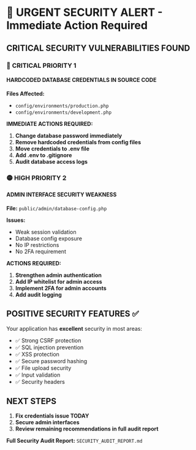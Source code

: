 # 🚨 URGENT SECURITY ALERT - Immediate Action Required

## CRITICAL SECURITY VULNERABILITIES FOUND

### 🔴 **CRITICAL PRIORITY 1**

#### HARDCODED DATABASE CREDENTIALS IN SOURCE CODE

**Files Affected:**

- `config/environments/production.php`
- `config/environments/development.php`

**IMMEDIATE ACTIONS REQUIRED:**

1. **Change database password immediately**
2. **Remove hardcoded credentials from config files**  
3. **Move credentials to .env file**
4. **Add .env to .gitignore**
5. **Audit database access logs**

### 🟡 **HIGH PRIORITY 2**

#### ADMIN INTERFACE SECURITY WEAKNESS

**File:** `public/admin/database-config.php`

**Issues:**

- Weak session validation
- Database config exposure
- No IP restrictions
- No 2FA requirement

**ACTIONS REQUIRED:**

1. **Strengthen admin authentication**
2. **Add IP whitelist for admin access**
3. **Implement 2FA for admin accounts**
4. **Add audit logging**

## POSITIVE SECURITY FEATURES ✅

Your application has **excellent** security in most areas:

- ✅ Strong CSRF protection
- ✅ SQL injection prevention  
- ✅ XSS protection
- ✅ Secure password hashing
- ✅ File upload security
- ✅ Input validation
- ✅ Security headers

## NEXT STEPS

1. **Fix credentials issue TODAY**
2. **Secure admin interfaces**
3. **Review remaining recommendations in full audit report**

**Full Security Audit Report:** `SECURITY_AUDIT_REPORT.md`
